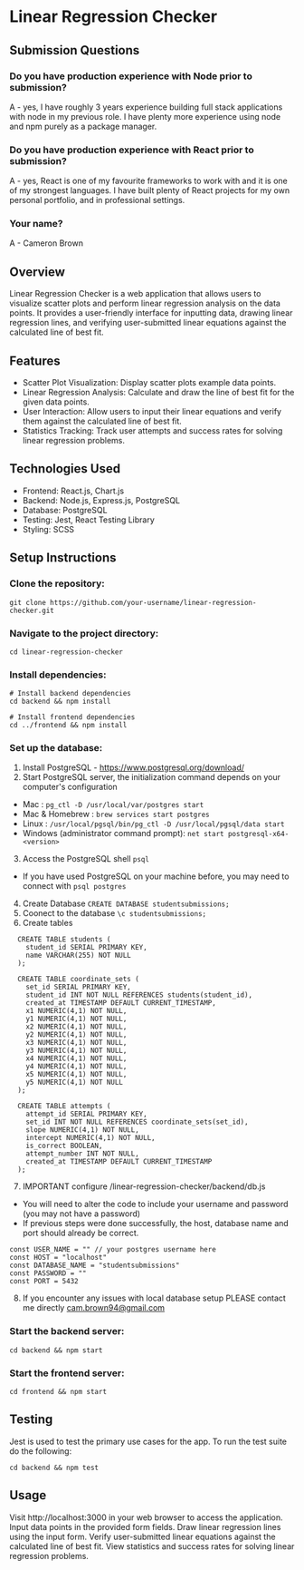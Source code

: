 # Linear Regression Checker

## Submission Questions

### Do you have production experience with Node prior to submission?

A - yes, I have roughly 3 years experience building full stack applications with node in my previous role. I have plenty more experience using node and npm purely as a package manager.

### Do you have production experience with React prior to submission?

A - yes, React is one of my favourite frameworks to work with and it is one of my strongest languages. I have built plenty of React projects for my own personal portfolio, and in professional settings.

### Your name?

A - Cameron Brown

## Overview

Linear Regression Checker is a web application that allows users to visualize scatter plots and perform linear regression analysis on the data points. It provides a user-friendly interface for inputting data, drawing linear regression lines, and verifying user-submitted linear equations against the calculated line of best fit.

## Features

- Scatter Plot Visualization: Display scatter plots example data points.
- Linear Regression Analysis: Calculate and draw the line of best fit for the given data points.
- User Interaction: Allow users to input their linear equations and verify them against the calculated line of best fit.
- Statistics Tracking: Track user attempts and success rates for solving linear regression problems.

## Technologies Used

- Frontend: React.js, Chart.js
- Backend: Node.js, Express.js, PostgreSQL
- Database: PostgreSQL
- Testing: Jest, React Testing Library
- Styling: SCSS

## Setup Instructions

### Clone the repository:

```
git clone https://github.com/your-username/linear-regression-checker.git
```

### Navigate to the project directory:

```
cd linear-regression-checker
```

### Install dependencies:

```
# Install backend dependencies
cd backend && npm install

# Install frontend dependencies
cd ../frontend && npm install
```

### Set up the database:

1. Install PostgreSQL - https://www.postgresql.org/download/
2. Start PostgreSQL server, the initialization command depends on your computer's configuration

- Mac : `pg_ctl -D /usr/local/var/postgres start`
- Mac & Homebrew : `brew services start postgres`
- Linux : `/usr/local/pgsql/bin/pg_ctl -D /usr/local/pgsql/data start`
- Windows (administrator command prompt): `net start postgresql-x64-<version>`

3. Access the PostgreSQL shell
   `psql`

- If you have used PostgreSQL on your machine before, you may need to connect with
  `psql postgres`

4. Create Database
   `CREATE DATABASE studentsubmissions;`
5. Coonect to the database
   `\c studentsubmissions;`
6. Create tables

```
  CREATE TABLE students (
    student_id SERIAL PRIMARY KEY,
    name VARCHAR(255) NOT NULL
  );

  CREATE TABLE coordinate_sets (
    set_id SERIAL PRIMARY KEY,
    student_id INT NOT NULL REFERENCES students(student_id),
    created_at TIMESTAMP DEFAULT CURRENT_TIMESTAMP,
    x1 NUMERIC(4,1) NOT NULL,
    y1 NUMERIC(4,1) NOT NULL,
    x2 NUMERIC(4,1) NOT NULL,
    y2 NUMERIC(4,1) NOT NULL,
    x3 NUMERIC(4,1) NOT NULL,
    y3 NUMERIC(4,1) NOT NULL,
    x4 NUMERIC(4,1) NOT NULL,
    y4 NUMERIC(4,1) NOT NULL,
    x5 NUMERIC(4,1) NOT NULL,
    y5 NUMERIC(4,1) NOT NULL
  );

  CREATE TABLE attempts (
    attempt_id SERIAL PRIMARY KEY,
    set_id INT NOT NULL REFERENCES coordinate_sets(set_id),
    slope NUMERIC(4,1) NOT NULL,
    intercept NUMERIC(4,1) NOT NULL,
    is_correct BOOLEAN,
    attempt_number INT NOT NULL,
    created_at TIMESTAMP DEFAULT CURRENT_TIMESTAMP
  );
```

7. IMPORTANT configure /linear-regression-checker/backend/db.js

- You will need to alter the code to include your username and password (you may not have a password)
- If previous steps were done successfully, the host, database name and port should already be correct.

```
const USER_NAME = "" // your postgres username here
const HOST = "localhost"
const DATABASE_NAME = "studentsubmissions"
const PASSWORD = ""
const PORT = 5432
```

8. If you encounter any issues with local database setup PLEASE contact me directly cam.brown94@gmail.com

### Start the backend server:

```
cd backend && npm start
```

### Start the frontend server:

```
cd frontend && npm start
```

## Testing

Jest is used to test the primary use cases for the app. To run the test suite do the following:

```
cd backend && npm test
```

## Usage

Visit http://localhost:3000 in your web browser to access the application.
Input data points in the provided form fields.
Draw linear regression lines using the input form.
Verify user-submitted linear equations against the calculated line of best fit.
View statistics and success rates for solving linear regression problems.
